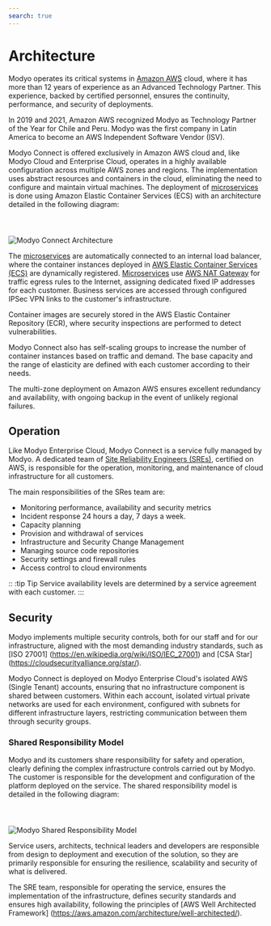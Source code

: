 ```yaml
---
search: true
---
```


# Architecture

Modyo operates its critical systems in [Amazon AWS](https://aws.amazon.com) cloud, where it has more than 12 years of experience as an Advanced Technology Partner. This experience, backed by certified personnel, ensures the continuity, performance, and security of deployments.

In 2019 and 2021, Amazon AWS recognized Modyo as Technology Partner of the Year for Chile and Peru. Modyo was the first company in Latin America to become an AWS Independent Software Vendor (ISV).

Modyo Connect is offered exclusively in Amazon AWS cloud and, like Modyo Cloud and Enterprise Cloud, operates in a highly available configuration across multiple AWS zones and regions. The implementation uses abstract resources and containers in the cloud, eliminating the need to configure and maintain virtual machines. The deployment of [microservices](/en/architecture/patterns/microservice) is done using Amazon Elastic Container Services (ECS) with an architecture detailed in the following diagram:

<img src="/assets/img/infrastructure/architecture.png" alt="Modyo Connect Architecture" style="margin-top: 40px;" />

The [microservices](/en/architecture/patterns/microservice) are automatically connected to an internal load balancer, where the container instances deployed in [AWS Elastic Container Services (ECS)](https://aws.amazon.com/ecs/) are dynamically registered. [Microservices](/en/architecture/patterns/microservice) use [AWS NAT Gateway](https://docs.aws.amazon.com/vpc/latest/userguide/vpc-nat-gateway.html) for traffic egress rules to the Internet, assigning dedicated fixed IP addresses for each customer. Business services are accessed through configured IPSec VPN links to the customer's infrastructure.

Container images are securely stored in the AWS Elastic Container Repository (ECR), where security inspections are performed to detect vulnerabilities.

Modyo Connect also has self-scaling groups to increase the number of container instances based on traffic and demand. The base capacity and the range of elasticity are defined with each customer according to their needs.

The multi-zone deployment on Amazon AWS ensures excellent redundancy and availability, with ongoing backup in the event of unlikely regional failures.


## Operation

Like Modyo Enterprise Cloud, Modyo Connect is a service fully managed by Modyo. A dedicated team of [Site Reliability Engineers (SREs)](https://sre.google), certified on AWS, is responsible for the operation, monitoring, and maintenance of cloud infrastructure for all customers.

The main responsibilities of the SRes team are:

- Monitoring performance, availability and security metrics
- Incident response 24 hours a day, 7 days a week.
- Capacity planning
- Provision and withdrawal of services
- Infrastructure and Security Change Management
- Managing source code repositories
- Security settings and firewall rules
- Access control to cloud environments

:: :tip Tip
Service availability levels are determined by a service agreement with each customer.
:::



## Security

Modyo implements multiple security controls, both for our staff and for our infrastructure, aligned with the most demanding industry standards, such as [ISO 27001] (https://en.wikipedia.org/wiki/ISO/IEC_27001) and [CSA Star] (https://cloudsecurityalliance.org/star/).

Modyo Connect is deployed on Modyo Enterprise Cloud's isolated AWS (Single Tenant) accounts, ensuring that no infrastructure component is shared between customers. Within each account, isolated virtual private networks are used for each environment, configured with subnets for different infrastructure layers, restricting communication between them through security groups.

### Shared Responsibility Model

Modyo and its customers share responsibility for safety and operation, clearly defining the complex infrastructure controls carried out by Modyo. The customer is responsible for the development and configuration of the platform deployed on the service. The shared responsibility model is detailed in the following diagram:

<img src="/assets/img/infrastructure/shared_responsability_model.png" alt="Modyo Shared Responsibility Model" style="margin-top: 40px;" />

Service users, architects, technical leaders and developers are responsible from design to deployment and execution of the solution, so they are primarily responsible for ensuring the resilience, scalability and security of what is delivered.

The SRE team, responsible for operating the service, ensures the implementation of the infrastructure, defines security standards and ensures high availability, following the principles of [AWS Well Architected Framework] (https://aws.amazon.com/architecture/well-architected/).